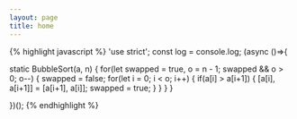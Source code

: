 ```yaml
---
layout: page
title: home
---
```


{% highlight javascript %}
'use strict'; const log = console.log; (async ()=>{

static BubbleSort(a, n) {
  for(let swapped = true, o = n - 1;
      swapped && o > 0; o--) {
    swapped = false;
    for(let i = 0; i < o; i++) {
      if(a[i] > a[i+1]) {
        [a[i], a[i+1]] = [a[i+1], a[i]];
        swapped = true;
      }
    }
  }
}

})();
{% endhighlight %}
